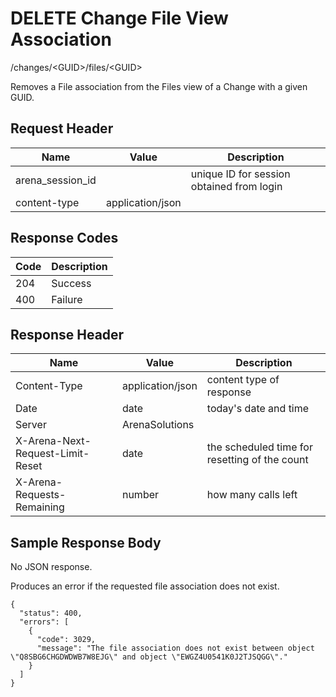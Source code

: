 # DELETE Change File View Association


/changes/&lt;GUID&gt;/files/&lt;GUID&gt;

Removes a File association from the Files view of a Change with a given GUID.

## Request Header

| Name | Value | Description |
|  --- |  --- |  --- | 
| arena_session_id |   | unique ID for session obtained from login |
| content\-type | application/json |   |

## Response Codes

| Code | Description |
|  --- |  --- | 
| 204 | Success |
| 400 | Failure |

## Response Header

| Name | Value | Description |
|  --- |  --- |  --- | 
| Content\-Type | application/json | content type of response |
| Date | date | today's date and time |
| Server | ArenaSolutions |   |
| X\-Arena\-Next\-Request\-Limit\-Reset  | date | the scheduled time for resetting of the count |
| X\-Arena\-Requests\-Remaining  | number | how many calls left |

## Sample Response Body
No JSON response.

Produces an error if the requested file association does not exist.

```
{
  "status": 400,
  "errors": [
    {
      "code": 3029,
      "message": "The file association does not exist between object \"Q8SBG6CHGDWDWB7W8EJG\" and object \"EWGZ4U0541K0J2TJSQGG\"."
    }
  ]
}
```
